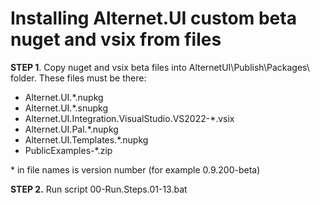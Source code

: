 
# Installing Alternet.UI custom beta nuget and vsix from files

**STEP 1**. Copy nuget and vsix beta files into AlternetUI\Publish\Packages\ folder.
These files must be there:

* Alternet.UI.\*.nupkg
* Alternet.UI.\*.snupkg
* Alternet.UI.Integration.VisualStudio.VS2022-\*.vsix
* Alternet.UI.Pal.\*.nupkg
* Alternet.UI.Templates.\*.nupkg
* PublicExamples-\*.zip


\* in file names is version number (for example 0.9.200-beta)

**STEP 2.** Run script 00-Run.Steps.01-13.bat